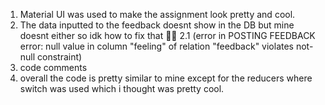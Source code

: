 1. Material UI was used to make the assignment look pretty and cool.
2. The data inputted to the feedback doesnt show in the DB but mine doesnt either so idk how to fix that 🤷‍♂️
2.1 (error in POSTING FEEDBACK error: null value in column "feeling" of relation "feedback" violates not-null constraint)
3. code comments
3. overall the code is pretty similar to mine except for the reducers where switch was used which i thought was pretty cool.